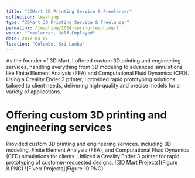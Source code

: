 ```yaml
---
title: "3DMart 3D Printing Service & Freelancer"
collection: teaching
type: "3DMart 3D Printing Service & Freelancer"
permalink: /teaching/2014-spring-teaching-1
venue: "Freelancer, Self-Employed"
date: 2018-04-01
location: "Colombo, Sri Lanka"
---
```


As the founder of 3D Mart, I offered custom 3D printing and engineering services, handling everything from 3D modeling to advanced simulations like Finite Element Analysis (FEA) and Computational Fluid Dynamics (CFD). Using a Creality Ender 3 printer, I provided rapid prototyping solutions tailored to client needs, delivering high-quality and precise models for a variety of applications.

Offering custom 3D printing and engineering services
======

Provided custom 3D printing and engineering services, including 3D modeling, Finite Element Analysis (FEA), and Computational Fluid Dynamics (CFD) simulations for clients. Utilized a Creality Ender 3 printer for rapid prototyping of customer-requested designs.
![3D Mart Projects](Figure 8.PNG)
![Fiverr Projects](Figure 10.PNG)
